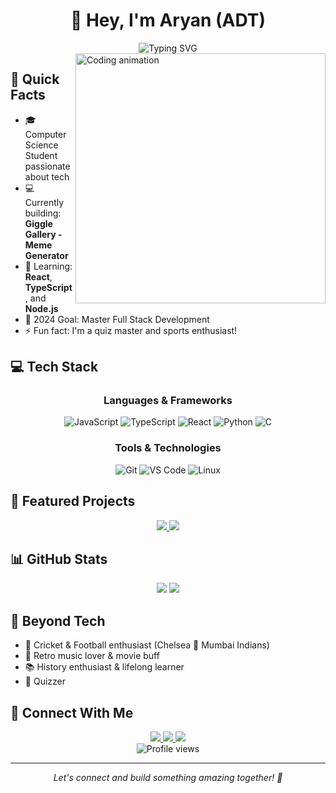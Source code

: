 # <div align="center">👋 Hey, I'm Aryan (ADT)</div>

<div align="center">
  <img src="https://readme-typing-svg.demolab.com?font=Fira+Code&weight=600&size=28&duration=4000&pause=1000&color=6C63FF&center=true&vCenter=true&width=435&lines=Frontend+Developer;Problem+Solver;Full+Stack+Enthusiast" alt="Typing SVG" />
</div>

<img align="right" width="400" src="https://user-images.githubusercontent.com/74038190/229223263-cf2e4b07-2615-4f87-9c38-e37600f8381a.gif" alt="Coding animation">

## 🚀 Quick Facts

- 🎓 Computer Science Student passionate about tech
- 💻 Currently building: **Giggle Gallery - Meme Generator**
- 🌱 Learning: **React**, **TypeScript**, and **Node.js**
- 🎯 2024 Goal: Master Full Stack Development
- ⚡ Fun fact: I'm a quiz master and sports enthusiast!

## 💻 Tech Stack

<div align="center">

### Languages & Frameworks
![JavaScript](https://img.shields.io/badge/JavaScript-F7DF1E?style=for-the-badge&logo=javascript&logoColor=black)
![TypeScript](https://img.shields.io/badge/TypeScript-007ACC?style=for-the-badge&logo=typescript&logoColor=white)
![React](https://img.shields.io/badge/React-20232A?style=for-the-badge&logo=react&logoColor=61DAFB)
![Python](https://img.shields.io/badge/Python-3776AB?style=for-the-badge&logo=python&logoColor=white)
![C](https://img.shields.io/badge/C-00599C?style=for-the-badge&logo=c&logoColor=white)

### Tools & Technologies
![Git](https://img.shields.io/badge/Git-F05032?style=for-the-badge&logo=git&logoColor=white)
![VS Code](https://img.shields.io/badge/VS_Code-0078D4?style=for-the-badge&logo=visual%20studio%20code&logoColor=white)
![Linux](https://img.shields.io/badge/Linux-FCC624?style=for-the-badge&logo=linux&logoColor=black)

</div>

## 🌟 Featured Projects

<div align="center">
  <a href="https://github.com/aryandevtyagi10/giggle-gallery-generator">
    <img src="https://github-readme-stats.vercel.app/api/pin/?username=aryandevtyagi10&repo=giggle-gallery-generator&theme=tokyonight" />
  </a>
  <a href="https://github.com/aryandevtyagi10/GoGreen">
    <img src="https://github-readme-stats.vercel.app/api/pin/?username=aryandevtyagi10&repo=GoGreen&theme=tokyonight" />
  </a>
</div>

## 📊 GitHub Stats

<div align="center">
  <img src="https://github-readme-streak-stats.herokuapp.com/?user=aryandevtyagi10&theme=tokyonight&hide_border=true" />
  <img src="https://github-readme-stats.vercel.app/api?username=aryandevtyagi10&show_icons=true&theme=tokyonight&hide_border=true" />
</div>

## 🎯 Beyond Tech

- 🏏 Cricket & Football enthusiast (Chelsea 💙 Mumbai Indians)
- 🎵 Retro music lover & movie buff
- 📚 History enthusiast & lifelong learner
- 📜 Quizzer 

## 🤝 Connect With Me

<div align="center">
  <a href="mailto:aryandevtyagi2004@gmail.com">
    <img src="https://img.shields.io/badge/Gmail-D14836?style=for-the-badge&logo=gmail&logoColor=white" />
  </a>
  <a href="https://www.linkedin.com/in/aryan-dev-tyagi">
    <img src="https://img.shields.io/badge/LinkedIn-0077B5?style=for-the-badge&logo=linkedin&logoColor=white" />
  </a>
  <a href="https://twitter.com/EleventyOne1111">
    <img src="https://img.shields.io/badge/Twitter-1DA1F2?style=for-the-badge&logo=twitter&logoColor=white" />
  </a>
</div>

<div align="center">
  <img src="https://komarev.com/ghpvc/?username=aryandevtyagi10&style=flat-square&color=blue" alt="Profile views"/>
</div>

---

<div align="center">
  <i>Let's connect and build something amazing together! 🚀</i>
</div>
